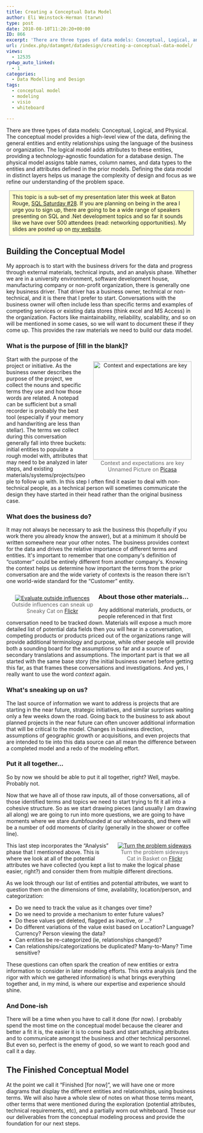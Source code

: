```yaml
---
title: Creating a Conceptual Data Model
author: Eli Weinstock-Herman (tarwn)
type: post
date: 2010-08-10T11:20:20+00:00
ID: 866
excerpt: 'There are three types of data models: Conceptual, Logical, and Physical. The conceptual model provides a high-level view of the data, defining the general entities and entity relationships using the language of the business or organization. The logical model adds attributes to these entities, providing a technology-agnostic foundation for a database design. The physical model assigns table names, column names, and data types to the entities and attributes defined in the prior models. Defining the data model in distinct layers helps us manage the complexity of design and focus as we refine our understanding of the problem space.'
url: /index.php/datamgmt/datadesign/creating-a-conceptual-data-model/
views:
  - 12535
rp4wp_auto_linked:
  - 1
categories:
  - Data Modelling and Design
tags:
  - conceptual model
  - modeling
  - visio
  - whiteboard

---
```

There are three types of data models: Conceptual, Logical, and Physical. The conceptual model provides a high-level view of the data, defining the general entities and entity relationships using the language of the business or organization. The logical model adds attributes to these entities, providing a technology-agnostic foundation for a database design. The physical model assigns table names, column names, and data types to the entities and attributes defined in the prior models. Defining the data model in distinct layers helps us manage the complexity of design and focus as we refine our understanding of the problem space.

<div style="background-color: #ffffcc; border: 2px solid #cccccc; padding: .5em; margin: .5em .5em 1em .5em;">
  This topic is a sub-set of my presentation later this week at Baton Rouge, <a href="http://www.sqlsaturday.com/28/eventhome.aspx">SQL Saturday #28</a>. If you are planning on being in the area I urge you to sign up, there are going to be a wide range of speakers presenting on SQL and .Net development topics and so far it sounds like we have over 500 attendees (read: networking opportunities). My slides are posted up on <a href="http://tiernok.com/presentation.php">my website</a>.
</div>

## Building the Conceptual Model

My approach is to start with the business drivers for the data and progress through external materials, technical inputs, and an analysis phase. Whether we are in a university environment, software development house, manufacturing company or non-profit organization, there is generally one key business driver. That driver has a business owner, technical or non-technical, and it is there that I prefer to start. Conversations with the business owner will often include less than specific terms and examples of competing services or existing data stores (think excel and MS Access) in the organization. Factors like maintainability, reliability, scalability, and so on will be mentioned in some cases, so we will want to document these if they come up. This provides the raw materials we need to build our data model.

### What is the purpose of [fill in the blank]?

<div style="text-align: center; color: #666666; float: right; margin: 1em;">
  <a href="http://picasaweb.google.com/lh/photo/-0iJqUji9TzP6kINPqkyqw"><img src="http://tiernok.com/LTDBlog/conceptual/dogcatdinner.jpg" alt="Context and expectations are key" title="Context and expectations are key" style="width: 260px" /></a><br />Context and expectations are key<br />Unnamed Picture on <a href="http://picasaweb.google.com/lh/photo/-0iJqUji9TzP6kINPqkyqw" title="See original on Picasa">Picasa</a>
</div>

Start with the purpose of the project or initiative. As the business owner describes the purpose of the project, we collect the nouns and specific terms they use and how those words are related. A notepad can be sufficient but a small recorder is probably the best tool (especially if your memory and handwriting are less than stellar). The terms we collect during this conversation generally fall into three buckets: initial entities to populate a rough model with, attributes that may need to be analyzed in later steps, and existing materials/systems/projects/people to follow up with. In this step I often find it easier to deal with non-technical people, as a technical person will sometimes communicate the design they have started in their head rather than the original business case.

### What does the business do?

It may not always be necessary to ask the business this (hopefully if you work there you already know the answer), but at a minimum it should be written somewhere near your other notes. The business provides context for the data and drives the relative importance of different terms and entities. It's important to remember that one company's definition of “customer” could be entirely different from another company's. Knowing the context helps us determine how important the terms from the prior conversation are and the wide variety of contexts is the reason there isn't one world-wide standard for the “Customer” entity.

<div style="text-align: center; color: #666666; float: left; margin: 1em;">
  <a href="http://www.flickr.com/photos/miranda_jc/3406275289/"><img src="http://tiernok.com/LTDBlog/conceptual/sneakycat.png" alt="Evaluate outside influences" title="Evaluate outside influences" /></a><br />Outside influences can sneak up<br />Sneaky Cat on <a href="http://www.flickr.com/photos/miranda_jc/3406275289/" title="See original on Flickr">Flickr</a>
</div>

### About those other materials...

Any additional materials, products, or people referenced in that first conversation need to be tracked down. Materials will expose a much more detailed list of potential data fields then you will hear in a conversation, competing products or products priced out of the organizations range will provide additional terminology and purpose, while other people will provide both a sounding board for the assumptions so far and a source of secondary translations and assumptions. The important part is that we all started with the same base story (the initial business owner) before getting this far, as that frames these conversations and investigations. And yes, I really want to use the word _context_ again.

### What's sneaking up on us?

The last source of information we want to address is projects that are starting in the near future, strategic initiatives, and similar surprises waiting only a few weeks down the road. Going back to the business to ask about planned projects in the near future can often uncover additional information that will be critical to the model. Changes in business direction, assumptions of geographic growth or acquisitions, and even projects that are intended to tie into this data source can all mean the difference between a completed model and a redo of the modeling effort.

### Put it all together...

So by now we should be able to put it all together, right? Well, maybe. Probably not.

Now that we have all of those raw inputs, all of those conversations, all of those identified terms and topics we need to start trying to fit it all into a cohesive structure. So as we start drawing pieces (and usually I am drawing all along) we are going to run into more questions, we are going to have moments where we stare dumbfounded at our whiteboards, and there will be a number of odd moments of clarity (generally in the shower or coffee line). 

<div style="text-align: center; color: #666666; float: right; margin: 0em 1em;">
  <a href="http://www.flickr.com/photos/mcnutcase/2229434187/"><img src="http://tiernok.com/LTDBlog/conceptual/catbasket.jpg" alt="Turn the problem sideways" title="Turn the problem sideways" /></a><br />Turn the problem sideways<br />Cat in Basket on <a href="http://www.flickr.com/photos/mcnutcase/2229434187/" title="See original on Flickr">Flickr</a>
</div>

This last step incorporates the “Analysis” phase that I mentioned above. This is where we look at all of the potential attributes we have collected (you kept a list to make the logical phase easier, right?) and consider them from multiple different directions.

As we look through our list of entities and potential attributes, we want to question them on the dimensions of time, availability, location/person, and categorization:

  * Do we need to track the value as it changes over time?
  * Do we need to provide a mechanism to enter future values?
  * Do these values get deleted, flagged as inactive, or ...?
  * Do different variations of the value exist based on Location? Language? Currency? Person viewing the data?
  * Can entities be re-categorized (ie, relationships changed)?
  * Can relationships/categorizations be duplicated? Many-to-Many? Time sensitive?

These questions can often spark the creation of new entities or extra information to consider in later modeling efforts. This extra analysis (and the rigor with which we gathered information) is what brings everything together and, in my mind, is where our expertise and experience should shine. 

### And Done-ish

There will be a time when you have to call it done (for now). I probably spend the most time on the conceptual model because the clearer and better a fit it is, the easier it is to come back and start attaching attributes and to communicate amongst the business and other technical personnel. But even so, perfect is the enemy of good, so we want to reach good and call it a day.

## The Finished Conceptual Model

At the point we call it “Finished [for now]”, we will have one or more diagrams that display the different entities and relationships, using business terms. We will also have a whole slew of notes on what those terms meant, other terms that were mentioned during the exploration (potential attributes, technical requirements, etc), and a partially worn out whiteboard. These our our deliverables from the conceptual modeling process and provide the foundation for our next steps.